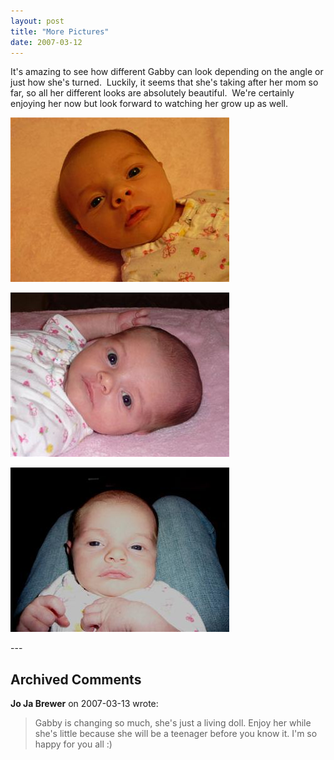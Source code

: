 ```yaml
---
layout: post
title: "More Pictures"
date: 2007-03-12
---
```


<p>It's amazing to see how different Gabby can look depending on the angle or just how she's turned.  Luckily, it seems that she's taking after her mom so far, so all her different looks are absolutely beautiful.  We're certainly enjoying her now but look forward to watching her grow up as well.</p>
<p><img alt="" height="263" src="/assets/images/2007-03-12-P1000347(Custom).jpg" width="350"/></p>
<p><img alt="" height="263" src="/assets/images/2007-03-12-P1000366(Custom).jpg" width="350"/></p>
<p><img alt="" height="263" src="/assets/images/2007-03-12-P1000340B(Custom).jpg" width="350"/></p>
---

## Archived Comments

**Jo Ja Brewer** on 2007-03-13 wrote:

> Gabby is changing so much, she's just a living doll. Enjoy her while she's little because she will be a teenager before you know it. I'm so happy for you all :)<br>


